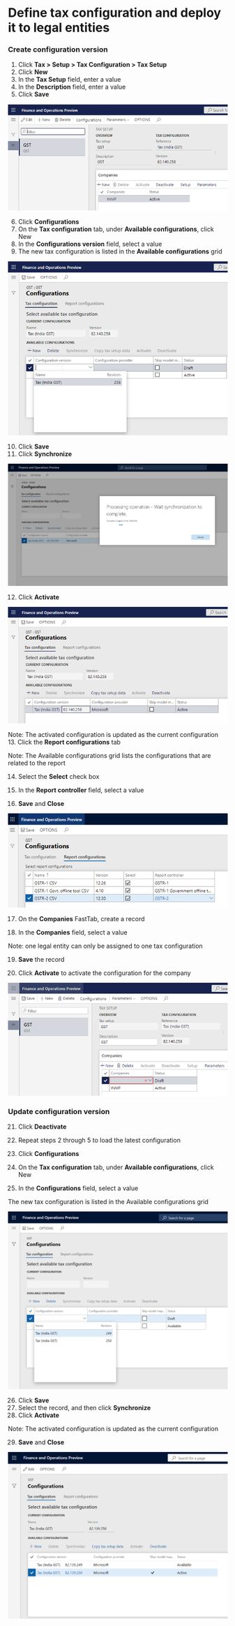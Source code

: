 # Define tax configuration and deploy it to legal entities

### Create configuration version

1. Click **Tax > Setup > Tax Configuration > Tax Setup**
2. Click **New**
3. In the **Tax Setup** field, enter a value
4. In the **Description** field, enter a value
5. Click **Save**

![tax setup](media/GST-Whitepaper/tax-setup.png)

6. Click **Configurations**
7. On the **Tax configuration** tab, under **Available configurations**, click New
8. In the **Configurations version** field, select a value
9. The new tax configuration is listed in the **Available configurations** grid

![](media/GST-Whitepaper/configuration-version.png)

10. Click **Save**
11. Click **Synchronize**

![synchronize](media/GST-Whitepaper/synchronize.png)

12. Click **Activate**

![active](media/GST-Whitepaper/active.png)

Note: The activated configuration is updated as the current configuration
13. Click the **Report configurations** tab

Note: The Available configurations grid lists the configurations that are related to the report

14. Select the **Select** check box

15. In the **Report controller** field, select a value

16. **Save** and **Close**

![GST reports](media/GST-Whitepaper/GST-reports.png)

17. On the **Companies** FastTab, create a record

18. In the **Companies** field, select a value

Note: one legal entity can only be assigned to one tax configuration

19. **Save** the record

20. Click **Activate** to activate the configuration for the company

![gst company](media/GST-Whitepaper/gst-company.png)



### Update configuration version

21. Click **Deactivate**

22. Repeat steps 2 through 5 to load the latest configuration

23. Click **Configurations**

24. On the **Tax configuration** tab, under **Available configurations**, click New

25. In the **Configurations** field, select a value

The new tax configuration is listed in the Available configurations grid

![update configuration](media/GST-Whitepaper/update-configuration.png)

26. Click **Save**
27. Select the record, and then click **Synchronize**
28. Click **Activate**

Note: The activated configuration is updated as the current configuration

29. **Save** and **Close**

![](media/GST-Whitepaper/update-configuration-2.png)



